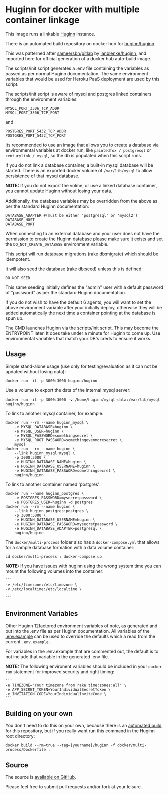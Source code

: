 Huginn for docker with multiple container linkage
=================================================

This image runs a linkable [Huginn](https://github.com/huginn/huginn) instance.

There is an automated build repository on docker hub for [huginn/huginn](https://hub.docker.com/r/huginn/huginn/builds/).

This was patterned after [sameersbn/gitlab](https://registry.hub.docker.com/u/sameersbn/gitlab) by [ianblenke/huginn](http://github.com/ianblenke/huginn), and imported here for official generation of a docker hub auto-build image.

The scripts/init script generates a .env file containing the variables as passed as per normal Huginn documentation.
The same environment variables that would be used for Heroku PaaS deployment are used by this script.

The scripts/init script is aware of mysql and postgres linked containers through the environment variables:

    MYSQL_PORT_3306_TCP_ADDR
    MYSQL_PORT_3306_TCP_PORT

and

    POSTGRES_PORT_5432_TCP_ADDR
    POSTGRES_PORT_5432_TCP_PORT

Its recommended to use an image that allows you to create a database via environmental variables at docker run, like `paintedfox / postgresql` or `centurylink / mysql`, so the db is populated when this script runs.

If you do not link a database container, a built-in mysql database will be started.
There is an exported docker volume of `/var/lib/mysql` to allow persistence of that mysql database.

__NOTE:__ If you do not export the volme, or use a linked database container, you cannot update Huginn without losing your data.

Additionally, the database variables may be overridden from the above as per the standard Huginn documentation:

    DATABASE_ADAPTER #(must be either 'postgresql' or 'mysql2')
    DATABASE_HOST
    DATABASE_PORT

When connecting to an external database and your user does not have the permission to create the Huginn database please make sure it exists and set the `DO_NOT_CREATE_DATABASE` environment variable.

This script will run database migrations (rake db:migrate) which should be idempotent.

It will also seed the database (rake db:seed) unless this is defined:

    DO_NOT_SEED

This same seeding initially defines the "admin" user with a default password of "password" as per the standard Huginn documentation.

If you do not wish to have the default 6 agents, you will want to set the above environment variable after your initially deploy, otherwise they will be added automatically the next time a container pointing at the database is spun up.

The CMD launches Huginn via the scripts/init script. This may become the ENTRYPOINT later.  It does take under a minute for Huginn to come up.  Use environmental variables that match your DB's creds to ensure it works.

## Usage

Simple stand-alone usage (use only for testing/evaluation as it can not be updated without losing data):

    docker run -it -p 3000:3000 huginn/huginn

Use a volume to export the data of the internal mysql server:

    docker run -it -p 3000:3000 -v /home/huginn/mysql-data:/var/lib/mysql huginn/huginn

To link to another mysql container, for example:

    docker run --rm --name huginn_mysql \
        -e MYSQL_DATABASE=huginn \
        -e MYSQL_USER=huginn \
        -e MYSQL_PASSWORD=somethingsecret \
        -e MYSQL_ROOT_PASSWORD=somethingevenmoresecret \
        mysql
    docker run --rm --name huginn \
        --link huginn_mysql:mysql \
        -p 3000:3000 \
        -e HUGINN_DATABASE_NAME=huginn \
        -e HUGINN_DATABASE_USERNAME=huginn \
        -e HUGINN_DATABASE_PASSWORD=somethingsecret \
        huginn/huginn

To link to another container named 'postgres':

    docker run --name huginn_postgres \
        -e POSTGRES_PASSWORD=mysecretpassword \
        -e POSTGRES_USER=huginn -d postgres
    docker run --rm --name huginn \
        --link huginn_postgres:postgres \
        -p 3000:3000 \
        -e HUGINN_DATABASE_USERNAME=huginn \
        -e HUGINN_DATABASE_PASSWORD=mysecretpassword \
        -e HUGINN_DATABASE_ADAPTER=postgresql \
        huginn/huginn

The `docker/multi-process` folder also has a `docker-compose.yml` that allows for a sample database formation with a data volume container:

    cd docker/multi-process ; docker-compose up

__NOTE:__ If you have issues with huginn using the wrong system time you can mount the following volumes into the container:

    ```
    -v /etc/timezone:/etc/timezone \
    -v /etc/localtime:/etc/localtime \

    ```

## Environment Variables

Other Huginn 12factored environment variables of note, as generated and put into the .env file as per Huginn documentation. All variables of the [.env.example](https://github.com/huginn/huginn/blob/master/.env.example) can be used to override the defaults which a read from the current `.env.example`.

For variables in the .env.example that are commented out, the default is to not include that variable in the generated .env file.

__NOTE:__ The following environent variables should be included in your `docker run` statement for improved security and right timing:

    ```
    -e TIMEZONE="Your timezone from rake time:zones:all" \
    -e APP_SECRET_TOKEN=YourIndividualSecretToken \
    -e INVITATION_CODE=YourIndividualInviteCode \
    ```

## Building on your own

You don't need to do this on your own, because there is an [automated build](https://registry.hub.docker.com/u/huginn/huginn/) for this repository, but if you really want run this command in the Huginn root directory:

    docker build --rm=true --tag={yourname}/huginn -f docker/multi-process/Dockerfile .

## Source

The source is [available on GitHub](https://github.com/huginn/huginn/docker/multi-process/).

Please feel free to submit pull requests and/or fork at your leisure.


